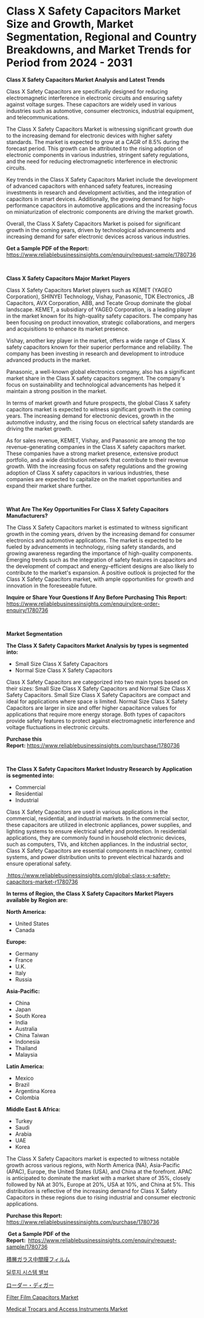 <p><h1>Class X Safety Capacitors Market Size and Growth, Market Segmentation, Regional and Country Breakdowns, and Market Trends for Period from 2024 -  2031</h1></p><p><strong>Class X Safety Capacitors Market Analysis and Latest Trends</strong></p>
<p><p>Class X Safety Capacitors are specifically designed for reducing electromagnetic interference in electronic circuits and ensuring safety against voltage surges. These capacitors are widely used in various industries such as automotive, consumer electronics, industrial equipment, and telecommunications.</p><p>The Class X Safety Capacitors Market is witnessing significant growth due to the increasing demand for electronic devices with higher safety standards. The market is expected to grow at a CAGR of 8.5% during the forecast period. This growth can be attributed to the rising adoption of electronic components in various industries, stringent safety regulations, and the need for reducing electromagnetic interference in electronic circuits.</p><p>Key trends in the Class X Safety Capacitors Market include the development of advanced capacitors with enhanced safety features, increasing investments in research and development activities, and the integration of capacitors in smart devices. Additionally, the growing demand for high-performance capacitors in automotive applications and the increasing focus on miniaturization of electronic components are driving the market growth.</p><p>Overall, the Class X Safety Capacitors Market is poised for significant growth in the coming years, driven by technological advancements and increasing demand for safer electronic devices across various industries.</p></p>
<p><strong>Get a Sample PDF of the Report:&nbsp;</strong> <a href="https://www.reliablebusinessinsights.com/enquiry/request-sample/1780736">https://www.reliablebusinessinsights.com/enquiry/request-sample/1780736</a></p>
<p>&nbsp;</p>
<p><strong>Class X Safety Capacitors Major Market Players</strong></p>
<p><p>Class X Safety Capacitors Market players such as KEMET (YAGEO Corporation), SHINYEI Technology, Vishay, Panasonic, TDK Electronics, JB Capacitors, AVX Corporation, ABB, and Tecate Group dominate the global landscape. KEMET, a subsidiary of YAGEO Corporation, is a leading player in the market known for its high-quality safety capacitors. The company has been focusing on product innovation, strategic collaborations, and mergers and acquisitions to enhance its market presence. </p><p>Vishay, another key player in the market, offers a wide range of Class X safety capacitors known for their superior performance and reliability. The company has been investing in research and development to introduce advanced products in the market.</p><p>Panasonic, a well-known global electronics company, also has a significant market share in the Class X safety capacitors segment. The company's focus on sustainability and technological advancements has helped it maintain a strong position in the market.</p><p>In terms of market growth and future prospects, the global Class X safety capacitors market is expected to witness significant growth in the coming years. The increasing demand for electronic devices, growth in the automotive industry, and the rising focus on electrical safety standards are driving the market growth.</p><p>As for sales revenue, KEMET, Vishay, and Panasonic are among the top revenue-generating companies in the Class X safety capacitors market. These companies have a strong market presence, extensive product portfolio, and a wide distribution network that contribute to their revenue growth. With the increasing focus on safety regulations and the growing adoption of Class X safety capacitors in various industries, these companies are expected to capitalize on the market opportunities and expand their market share further.</p></p>
<p>&nbsp;</p>
<p><strong>What Are The Key Opportunities For Class X Safety Capacitors Manufacturers?</strong></p>
<p><p>The Class X Safety Capacitors market is estimated to witness significant growth in the coming years, driven by the increasing demand for consumer electronics and automotive applications. The market is expected to be fueled by advancements in technology, rising safety standards, and growing awareness regarding the importance of high-quality components. Emerging trends such as the integration of safety features in capacitors and the development of compact and energy-efficient designs are also likely to contribute to the market's expansion. A positive outlook is projected for the Class X Safety Capacitors market, with ample opportunities for growth and innovation in the foreseeable future.</p></p>
<p><strong>Inquire or Share Your Questions If Any Before Purchasing This Report:</strong> <a href="https://www.reliablebusinessinsights.com/enquiry/pre-order-enquiry/1780736">https://www.reliablebusinessinsights.com/enquiry/pre-order-enquiry/1780736</a></p>
<p>&nbsp;</p>
<p><strong>Market Segmentation</strong></p>
<p><strong>The Class X Safety Capacitors Market Analysis by types is segmented into:</strong></p>
<p><ul><li>Small Size Class X Safety Capacitors</li><li>Normal Size Class X Safety Capacitors</li></ul></p>
<p><p>Class X Safety Capacitors are categorized into two main types based on their sizes: Small Size Class X Safety Capacitors and Normal Size Class X Safety Capacitors. Small Size Class X Safety Capacitors are compact and ideal for applications where space is limited. Normal Size Class X Safety Capacitors are larger in size and offer higher capacitance values for applications that require more energy storage. Both types of capacitors provide safety features to protect against electromagnetic interference and voltage fluctuations in electronic circuits.</p></p>
<p><strong>Purchase this Report:&nbsp;</strong><a href="https://www.reliablebusinessinsights.com/purchase/1780736">https://www.reliablebusinessinsights.com/purchase/1780736</a></p>
<p>&nbsp;</p>
<p><strong>The Class X Safety Capacitors Market Industry Research by Application is segmented into:</strong></p>
<p><ul><li>Commercial</li><li>Residential</li><li>Industrial</li></ul></p>
<p><p>Class X Safety Capacitors are used in various applications in the commercial, residential, and industrial markets. In the commercial sector, these capacitors are utilized in electronic appliances, power supplies, and lighting systems to ensure electrical safety and protection. In residential applications, they are commonly found in household electronic devices, such as computers, TVs, and kitchen appliances. In the industrial sector, Class X Safety Capacitors are essential components in machinery, control systems, and power distribution units to prevent electrical hazards and ensure operational safety.</p></p>
<p><a href="https://www.reliablebusinessinsights.com/global-class-x-safety-capacitors-market-r1780736">&nbsp;https://www.reliablebusinessinsights.com/global-class-x-safety-capacitors-market-r1780736</a></p>
<p><strong>In terms of Region, the Class X Safety Capacitors Market Players available by Region are:</strong></p>
<p>
    <p> <strong> North America: </strong>
        <ul>
            <li>United States</li>
            <li>Canada</li>
        </ul>
        </p> 
    <p> <strong> Europe: </strong>
        <ul>
            <li>Germany</li>
            <li>France</li>
            <li>U.K.</li>
            <li>Italy</li>
            <li>Russia</li>
        </ul>
        </p> 
    <p> <strong> Asia-Pacific: </strong>
        <ul>
            <li>China</li>
            <li>Japan</li>
            <li>South Korea</li>
            <li>India</li>
            <li>Australia</li>
            <li>China Taiwan</li>
            <li>Indonesia</li>
            <li>Thailand</li>
            <li>Malaysia</li>
        </ul>
        </p> 
    <p> <strong> Latin America: </strong>
        <ul>
            <li>Mexico</li>
            <li>Brazil</li>
            <li>Argentina Korea</li>
            <li>Colombia</li>
        </ul>
        </p> 
    <p> <strong> Middle East & Africa: </strong>
        <ul>
            <li>Turkey</li>
            <li>Saudi</li>
            <li>Arabia</li>
            <li>UAE</li>
            <li>Korea</li>
        </ul>
    </p>
    </p>
<p><p>The Class X Safety Capacitors market is expected to witness notable growth across various regions, with North America (NA), Asia-Pacific (APAC), Europe, the United States (USA), and China at the forefront. APAC is anticipated to dominate the market with a market share of 35%, closely followed by NA at 30%, Europe at 20%, USA at 10%, and China at 5%. This distribution is reflective of the increasing demand for Class X Safety Capacitors in these regions due to rising industrial and consumer electronic applications.</p></p>
<p><strong>Purchase this Report: </strong><a href="https://www.reliablebusinessinsights.com/purchase/1780736">https://www.reliablebusinessinsights.com/purchase/1780736</a></p>
<p>&nbsp;<strong>Get a Sample PDF of the Report:&nbsp;&nbsp;</strong><a href="https://www.reliablebusinessinsights.com/enquiry/request-sample/1780736">https://www.reliablebusinessinsights.com/enquiry/request-sample/1780736</a></p>
<p><strong></strong></p>
<p><p><a href="https://github.com/AdellaPrice2023/Market-Research-Report-List-1/blob/main/8863484105800.md">積層ガラス中間膜フィルム</a></p><p><a href="https://medium.com/@stuartstehr2022/%EC%B9%A8%EC%88%98-%EC%8B%9C%EC%8A%A4%ED%85%9C-%EB%B0%B8%EB%B8%8C-%EC%8B%9C%EC%9E%A5-%EC%8B%9C%EC%9E%A5-%EC%A0%90%EC%9C%A0%EC%9C%A8-%EC%8B%9C%EC%9E%A5-%EB%8F%99%ED%96%A5-%EB%B0%8F-%EB%AF%B8%EB%9E%98-%EC%84%B1%EC%9E%A5-%ED%83%90%EC%83%89-2b0fb17e30f9">딜루지 시스템 밸브</a></p><p><a href="https://medium.com/@stefansmith00/%E3%83%AD%E3%83%BC%E3%83%80%E3%83%BC%E3%83%80%E3%82%A4%E3%82%AC%E3%83%BC%E3%83%9E%E3%83%BC%E3%82%B1%E3%83%83%E3%83%88-%E7%AB%B6%E4%BA%89%E5%88%86%E6%9E%90-%E5%B8%82%E5%A0%B4%E3%83%88%E3%83%AC%E3%83%B3%E3%83%89-2031%E5%B9%B4%E3%81%BE%E3%81%A7%E3%81%AE%E4%BA%88%E6%B8%AC-580ca0c7c4d6">ローダー・ディガー</a></p><p><a href="https://issuu.com/reportprime-2/docs/filter-film-capacitors-market-size-2030.pptx">Filter Film Capacitors Market</a></p><p><a href="https://github.com/Hazelklievgspy6vdcsmu106w/Market-Research-Report-List-2/blob/main/medical-trocars-and-access-instruments-market.md">Medical Trocars and Access Instruments Market</a></p></p>